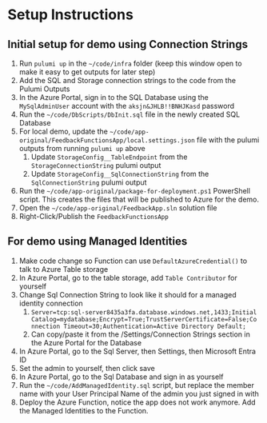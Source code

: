 # Setup Instructions

## Initial setup for demo using Connection Strings

1. Run `pulumi up` in the `~/code/infra` folder (keep this window open to make it easy to get outputs for later step)
1. Add the SQL and Storage connection strings to the code from the Pulumi Outputs
1. In the Azure Portal, sign in to the SQL Database using the `MySqlAdminUser` account with the `aksjn&JHLB!!BNHJKasd` password
1. Run the `~/code/DbScripts/DbInit.sql` file in the newly created SQL Database
1. For local demo, update the `~/code/app-original/FeedbackFunctionsApp/local.settings.json` file with the pulumi outputs from running `pulumi up` above
   1. Update `StorageConfig__TableEndpoint` from the `StorageConnectionString` pulumi output
   1. Update `StorageConfig__SqlConnectionString` from the `SqlConnectionString` pulumi output
1. Run the `~/code/app-original/package-for-deployment.ps1` PowerShell script. This creates the files that will be published to Azure for the demo.
1. Open the `~/code/app-original/FeedbackApp.sln` solution file
1. Right-Click/Publish the `FeedbackFunctionsApp`

## For demo using Managed Identities

1. Make code change so Function can use `DefaultAzureCredential()` to talk to Azure Table storage
1. In Azure Portal, go to the table storage, add `Table Contributor` for yourself
1. Change Sql Connection String to look like it should for a managed identity connection
   1. `Server=tcp:sql-server8435a3fa.database.windows.net,1433;Initial Catalog=mydatabase;Encrypt=True;TrustServerCertificate=False;Connection Timeout=30;Authentication=Active Directory Default;`
   1. Can copy/paste it from the /Settings/Connection Strings section in the Azure Portal for the Database
1. In Azure Portal, go to the Sql Server, then Settings, then Microsoft Entra ID
1. Set the admin to yourself, then click save
1. In Azure Portal, go to the Sql Database and sign in as yourself
1. Run the `~/code/AddManagedIdentity.sql` script, but replace the member name with your User Principal Name of the admin you just signed in with
1. Deploy the Azure Function, notice the app does not work anymore. Add the Managed Identities to the Function.
